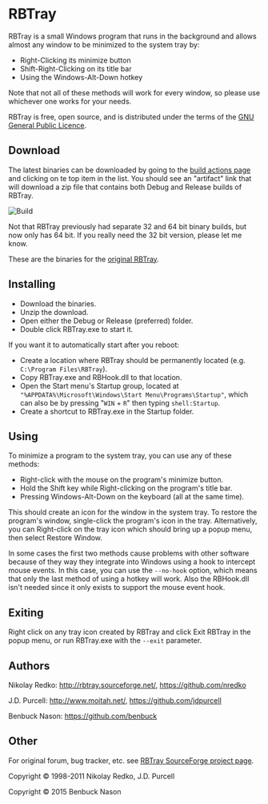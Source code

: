 # RBTray

RBTray is a small Windows program that runs in the background and allows almost any window to be minimized to the system
tray by:

- Right-Clicking its minimize button
- Shift-Right-Clicking on its title bar
- Using the Windows-Alt-Down hotkey

Note that not all of these methods will work for every window, so please use whichever one works for your needs.

RBTray is free, open source, and is distributed under the terms of the
[GNU General Public Licence](http://www.gnu.org/copyleft/gpl.html).

## Download

The latest binaries can be downloaded by going to the
[build actions page](https://github.com/benbuck/rbtray/actions?query=workflow%3ABuild) and clicking on te top item in
the list. You should see an "artifact" link that will download a zip file that contains both Debug and Release builds of
RBTray.

![Build](https://github.com/benbuck/rbtray/workflows/Build/badge.svg)

Not that RBTray previously had separate 32 and 64 bit binary builds, but now only has 64 bit. If you really need the 32
bit version, please let me know.

These are the binaries for the [original RBTray](http://sourceforge.net/projects/rbtray/files/).

## Installing

- Download the binaries.
- Unzip the download.
- Open either the Debug or Release (preferred) folder.
- Double click RBTray.exe to start it.

If you want it to automatically start after you reboot:

- Create a location where RBTray should be permanently located (e.g. `C:\Program Files\RBTray`).
- Copy RBTray.exe and RBHook.dll to that location.
- Open the Start menu's Startup group, located at `"%APPDATA%\Microsoft\Windows\Start Menu\Programs\Startup"`, which can
also be by pressing "`WIN` + `R`" then typing `shell:Startup`.
- Create a shortcut to RBTray.exe in the Startup folder.

## Using

To minimize a program to the system tray, you can use any of these methods:

- Right-click with the mouse on the program's minimize button.
- Hold the Shift key while Right-clicking on the program's title bar.
- Pressing Windows-Alt-Down on the keyboard (all at the same time).

This should create an icon for the window in the system tray. To restore the program's window, single-click the
program's icon in the tray. Alternatively, you can Right-click on the tray icon which should bring up a popup menu, then
select Restore Window.

In some cases the first two methods cause problems with other software because of they way they integrate into Windows
using a hook to intercept mouse events. In this case, you can use the `--no-hook` option, which means that only the last
method of using a hotkey will work. Also the RBHook.dll isn't needed since it only exists to support the mouse event
hook.

## Exiting

Right click on any tray icon created by RBTray and click Exit RBTray in the popup menu, or run RBTray.exe with the
`--exit` parameter.

## Authors

Nikolay Redko: http://rbtray.sourceforge.net/, https://github.com/nredko

J.D. Purcell: http://www.moitah.net/, https://github.com/jdpurcell

Benbuck Nason: https://github.com/benbuck

## Other

For original forum, bug tracker, etc. see [RBTray SourceForge project page](http://sourceforge.net/projects/rbtray/).

Copyright &copy; 1998-2011 Nikolay Redko, J.D. Purcell

Copyright &copy; 2015 Benbuck Nason
